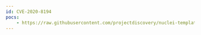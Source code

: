 ```yaml
---
id: CVE-2020-8194
pocs:
    - https://raw.githubusercontent.com/projectdiscovery/nuclei-templates/master/cves/CVE-2020-8194.yaml
---
```

